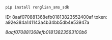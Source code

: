 

```python
pip install ronglian_sms_sdk
```

ID:         8aaf070881368efb01813823552400af
token:   a92e384a141143a4b34bb5db4e53947a

_8aaf070881368efb01813823563100b6_